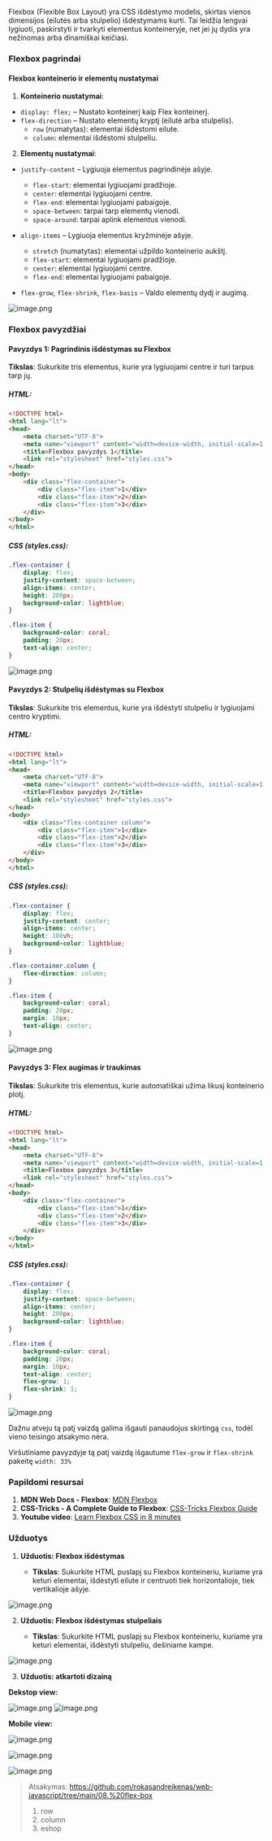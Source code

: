 Flexbox (Flexible Box Layout) yra CSS išdėstymo modelis, skirtas vienos dimensijos (eilutės arba stulpelio) išdėstymams kurti. Tai leidžia lengvai lygiuoti, paskirstyti ir tvarkyti elementus konteineryje, net jei jų dydis yra nežinomas arba dinamiškai keičiasi.

### Flexbox pagrindai

#### Flexbox konteinerio ir elementų nustatymai

1.  **Konteinerio nustatymai**:

-   `display: flex;` – Nustato konteinerį kaip Flex konteinerį.
-   `flex-direction` – Nustato elementų kryptį (eilutė arba stulpelis).
    -   `row` (numatytas): elementai išdėstomi eilute.
    -   `column`: elementai išdėstomi stulpeliu.

2.  **Elementų nustatymai**:

-   `justify-content` – Lygiuoja elementus pagrindinėje ašyje.
    
    -   `flex-start`: elementai lygiuojami pradžioje.
    -   `center`: elementai lygiuojami centre.
    -   `flex-end`: elementai lygiuojami pabaigoje.
    -   `space-between`: tarpai tarp elementų vienodi.
    -   `space-around`: tarpai aplink elementus vienodi.
-   `align-items` – Lygiuoja elementus kryžminėje ašyje.
    
    -   `stretch` (numatytas): elementai užpildo konteinerio aukštį.
    -   `flex-start`: elementai lygiuojami pradžioje.
    -   `center`: elementai lygiuojami centre.
    -   `flex-end`: elementai lygiuojami pabaigoje.
-   `flex-grow`, `flex-shrink`, `flex-basis` – Valdo elementų dydį ir augimą.
    
![image.png](https://i.postimg.cc/CM291Z9P/image.png)

### Flexbox pavyzdžiai

#### Pavyzdys 1: Pagrindinis išdėstymas su Flexbox

**Tikslas**: Sukurkite tris elementus, kurie yra lygiuojami centre ir turi tarpus tarp jų.

##### HTML:

```html
<!DOCTYPE html>
<html lang="lt">
<head>
    <meta charset="UTF-8">
    <meta name="viewport" content="width=device-width, initial-scale=1.0">
    <title>Flexbox pavyzdys 1</title>
    <link rel="stylesheet" href="styles.css">
</head>
<body>
    <div class="flex-container">
        <div class="flex-item">1</div>
        <div class="flex-item">2</div>
        <div class="flex-item">3</div>
    </div>
</body>
</html>
```

##### CSS (styles.css):

```css
.flex-container {
    display: flex;
    justify-content: space-between;
    align-items: center;
    height: 200px;
    background-color: lightblue;
}

.flex-item {
    background-color: coral;
    padding: 20px;
    text-align: center;
}
```

![image.png](https://i.postimg.cc/jjkB7LLS/image.png)

#### Pavyzdys 2: Stulpelių išdėstymas su Flexbox

**Tikslas**: Sukurkite tris elementus, kurie yra išdėstyti stulpeliu ir lygiuojami centro kryptimi.

##### HTML:

```html
<!DOCTYPE html>
<html lang="lt">
<head>
    <meta charset="UTF-8">
    <meta name="viewport" content="width=device-width, initial-scale=1.0">
    <title>Flexbox pavyzdys 2</title>
    <link rel="stylesheet" href="styles.css">
</head>
<body>
    <div class="flex-container column">
        <div class="flex-item">1</div>
        <div class="flex-item">2</div>
        <div class="flex-item">3</div>
    </div>
</body>
</html>
```

##### CSS (styles.css):

```css
.flex-container {
    display: flex;
    justify-content: center;
    align-items: center;
    height: 100vh;
    background-color: lightblue;
}

.flex-container.column {
    flex-direction: column;
}

.flex-item {
    background-color: coral;
    padding: 20px;
    margin: 10px;
    text-align: center;
}
```

![image.png](https://i.postimg.cc/jSS84RVw/image.png)


#### Pavyzdys 3: Flex augimas ir traukimas

**Tikslas**: Sukurkite tris elementus, kurie automatiškai užima likusį konteinerio plotį.

##### HTML:

```html
<!DOCTYPE html>
<html lang="lt">
<head>
    <meta charset="UTF-8">
    <meta name="viewport" content="width=device-width, initial-scale=1.0">
    <title>Flexbox pavyzdys 3</title>
    <link rel="stylesheet" href="styles.css">
</head>
<body>
    <div class="flex-container">
        <div class="flex-item">1</div>
        <div class="flex-item">2</div>
        <div class="flex-item">3</div>
    </div>
</body>
</html>
``` 

##### CSS (styles.css):

```css
.flex-container {
    display: flex;
    justify-content: space-between;
    align-items: center;
    height: 200px;
    background-color: lightblue;
}

.flex-item {
    background-color: coral;
    padding: 20px;
    margin: 10px;
    text-align: center;
    flex-grow: 1;
    flex-shrink: 1;
}
```

![image.png](https://i.postimg.cc/wBS0zJ1L/image.png)

Dažnu atveju tą patį vaizdą galima išgauti panaudojus skirtingą `css`, todėl vieno teisingo atsakymo nėra. 

Viršutiniame pavyzdyje tą patį vaizdą išgautume `flex-grow` ir `flex-shrink` pakeitę `width: 33%` 


### Papildomi resursai

1.  **MDN Web Docs - Flexbox**: [MDN Flexbox](https://developer.mozilla.org/en-US/docs/Web/CSS/CSS_Flexible_Box_Layout/Basic_Concepts_of_Flexbox)
2.  **CSS-Tricks - A Complete Guide to Flexbox**: [CSS-Tricks Flexbox Guide](https://css-tricks.com/snippets/css/a-guide-to-flexbox/)
3. **Youtube video**: [Learn Flexbox CSS in 8 minutes](https://www.youtube.com/watch?v=phWxA89Dy94)



### Užduotys

1.  **Užduotis: Flexbox išdėstymas**
    
    -   **Tikslas**: Sukurkite HTML puslapį su Flexbox konteineriu, kuriame yra keturi elementai, išdėstyti eilute ir centruoti tiek horizontalioje, tiek vertikalioje ašyje.
        
 ![image.png](https://i.postimg.cc/W3G6PyLc/image.png)

        
2.  **Užduotis: Flexbox išdėstymas stulpeliais**
    
    -   **Tikslas**: Sukurkite HTML puslapį su Flexbox konteineriu, kuriame yra keturi elementai, išdėstyti stulpeliu, dešiniame kampe.
        
![image.png](https://i.postimg.cc/kMhDgcn0/image.png)

3. **Užduotis: atkartoti dizainą**

**Dekstop view:**

![image.png](https://i.postimg.cc/SNPGpC2d/image.png)
![image.png](https://i.postimg.cc/jSJ4q2yb/image.png)

**Mobile view:**


![image.png](https://i.postimg.cc/vHC5KykS/image.png)


![image.png](https://i.postimg.cc/nh7qb5tV/image.png)


![image.png](https://i.postimg.cc/Cxjn6qjz/image.png)

> Atsakymas: https://github.com/rokasandreikenas/web-javascript/tree/main/08.%20flex-box
> 1. row
> 2. column
> 3. eshop



